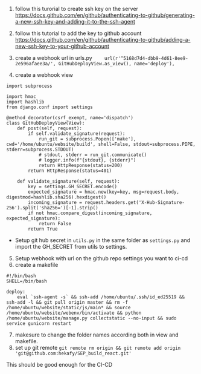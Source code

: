 1. follow this turorial to create ssh key on the server https://docs.github.com/en/github/authenticating-to-github/generating-a-new-ssh-key-and-adding-it-to-the-ssh-agent
2. follow this  tutorial to add the key to github account  https://docs.github.com/en/github/authenticating-to-github/adding-a-new-ssh-key-to-your-github-account


3. create a webhook url in urls.py `    url(r'^5168d7d4-dbb9-4d61-8ee9-2e596afaee3a/', GitHubDeployView.as_view(), name='deploy'),`

4. create a webhook view 
``` 
import subprocess

import hmac
import hashlib
from django.conf import settings

@method_decorator(csrf_exempt, name='dispatch')
class GitHubDeployView(View):
    def post(self, request):
        if self.validate_signature(request):
            run_git = subprocess.Popen(['make'], cwd='/home/ubuntu/website/build', shell=False, stdout=subprocess.PIPE, stderr=subprocess.STDOUT)
            # stdout, stderr = run_git.communicate()
            # logger.info(f"{stdout}, {stderr}")
            return HttpResponse(status=200)
        return HttpResponse(status=401)
    
    def validate_signature(self, request):
        key = settings.GH_SECRET.encode()
        expected_signature = hmac.new(key=key, msg=request.body, digestmod=hashlib.sha256).hexdigest()
        incoming_signature = request.headers.get('X-Hub-Signature-256').split('sha256=')[-1].strip()
        if not hmac.compare_digest(incoming_signature, expected_signature):
            return False
        return True
```
- Setup git hub secret in `utils.py` in the same folder as `settings.py` and import the GH_SECRET from utils to settings.        
5. Setup webhook with url on the github repo settings you want to ci-cd
6. create a makefile 
```
#!/bin/bash
SHELL=/bin/bash

deploy:
	eval `ssh-agent -s` && ssh-add /home/ubuntu/.ssh/id_ed25519 && ssh-add -l && git pull origin master && rm -f /home/ubuntu/website/static/js/main* && source /home/ubuntu/website/webenv/bin/activate && python /home/ubuntu/website/manage.py collectstatic --no-input && sudo service gunicorn restart
 ```
 
 7. makesure to change the folder names according both in view and makefile.
 8. set up git remote ``` git remote rm origin && git remote add origin 'git@github.com:hekafy/SEP_build_react.git' ```

This should be good enough for the CI-CD

